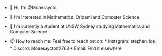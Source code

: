 * 👋 Hi, I’m @Moaesaycto

* 👀 I’m interested in Mathematics, Origami and Computer Science

* 🌱 I’m currently a student at UNSW Sydney studying Mathematics and Computer Science

* 📫 How to reach me: Feel free to reach out on:
      * Instagram: stephen_los_
      * Discord: Moaesaycto#2763
      * Email: Find it elsewhere

<!---
Moaesaycto/Moaesaycto is a ✨ special ✨ repository because its `README.md` (this file) appears on your GitHub profile.
You can click the Preview link to take a look at your changes.
--->
